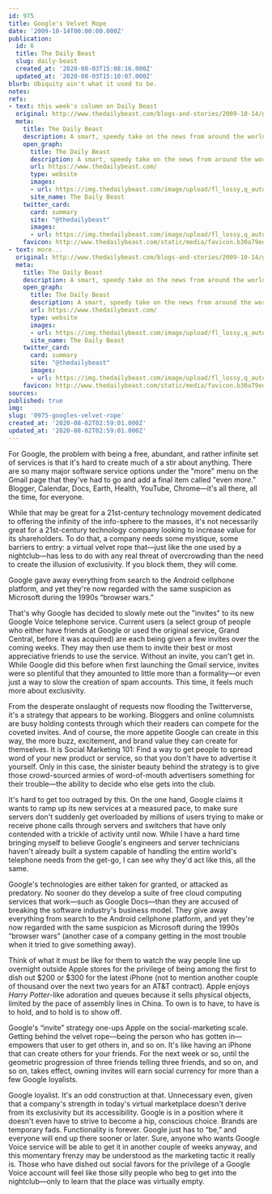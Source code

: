 ```yaml
---
id: 975
title: Google's Velvet Rope
date: '2009-10-14T00:00:00.000Z'
publication:
  id: 6
  title: The Daily Beast
  slug: daily-beast
  created_at: '2020-08-03T15:08:16.000Z'
  updated_at: '2020-08-03T15:10:07.000Z'
blurb: Ubiquity ain't what it used to be.
notes: 
refs:
- text: this week's column on Daily Beast
  original: http://www.thedailybeast.com/blogs-and-stories/2009-10-14/googles-velvet-rope/?cid=hp:mainpromo8
  meta:
    title: The Daily Beast
    description: A smart, speedy take on the news from around the world.
    open_graph:
      title: The Daily Beast
      description: A smart, speedy take on the news from around the world.
      url: https://www.thedailybeast.com/
      type: website
      images:
      - url: https://img.thedailybeast.com/image/upload/fl_lossy,q_auto/placeholder_euli9k
      site_name: The Daily Beast
    twitter_card:
      card: summary
      site: "@thedailybeast"
      images:
      - url: https://img.thedailybeast.com/image/upload/fl_lossy,q_auto/placeholder_euli9k
    favicon: http://www.thedailybeast.com/static/media/favicon.b30a79ed.ico
- text: more...
  original: http://www.thedailybeast.com/blogs-and-stories/2009-10-14/googles-velvet-rope/?cid=hp:mainpromo8
  meta:
    title: The Daily Beast
    description: A smart, speedy take on the news from around the world.
    open_graph:
      title: The Daily Beast
      description: A smart, speedy take on the news from around the world.
      url: https://www.thedailybeast.com/
      type: website
      images:
      - url: https://img.thedailybeast.com/image/upload/fl_lossy,q_auto/placeholder_euli9k
      site_name: The Daily Beast
    twitter_card:
      card: summary
      site: "@thedailybeast"
      images:
      - url: https://img.thedailybeast.com/image/upload/fl_lossy,q_auto/placeholder_euli9k
    favicon: http://www.thedailybeast.com/static/media/favicon.b30a79ed.ico
sources: 
published: true
img: 
slug: '0975-googles-velvet-rope'
created_at: '2020-08-02T02:59:01.000Z'
updated_at: '2020-08-02T02:59:01.000Z'
---
```

For Google, the problem with being a free, abundant, and rather infinite set of services is that it's hard to create much of a stir about anything. There are so many major software service options under the "more" menu on the Gmail page that they've had to go and add a final item called "even *more*." Blogger, Calendar, Docs, Earth, Health, YouTube, Chrome—it's all there, all the time, for everyone.

While that may be great for a 21st-century technology movement dedicated to offering the infinity of the info-sphere to the masses, it's not necessarily great for a 21st-century technology company looking to increase value for its shareholders. To do that, a company needs some mystique, some barriers to entry: a virtual velvet rope that—just like the one used by a nightclub—has less to do with any real threat of overcrowding than the need to create the illusion of exclusivity. If you block them, they will come.

Google gave away everything from search to the Android cellphone platform, and yet they're now regarded with the same suspicion as Microsoft during the 1990s “browser wars.”

That's why Google has decided to slowly mete out the "invites" to its new Google Voice telephone service. Current users (a select group of people who either have friends at Google or used the original service, Grand Central, before it was acquired) are each being given a few invites over the coming weeks. They may then use them to invite their best or most appreciative friends to use the service. Without an invite, you can't get in. While Google did this before when first launching the Gmail service, invites were so plentiful that they amounted to little more than a formality—or even just a way to slow the creation of spam accounts. This time, it feels much more about exclusivity.  

From the desperate onslaught of requests now flooding the Twitterverse, it's a strategy that appears to be working. Bloggers and online columnists are busy holding contests through which their readers can compete for the coveted invites. And of course, the more appetite Google can create in this way, the more buzz, excitement, and brand value they can create for themselves. It is Social Marketing 101: Find a way to get people to spread word of your new product or service, so that you don't have to advertise it yourself. Only in this case, the sinister beauty behind the strategy is to give those crowd-sourced armies of word-of-mouth advertisers something for their trouble—the ability to decide who else gets into the club.

It's hard to get too outraged by this. On the one hand, Google claims it wants to ramp up its new services at a measured pace, to make sure servers don't suddenly get overloaded by millions of users trying to make or receive phone calls through servers and switchers that have only contended with a trickle of activity until now. While I have a hard time bringing myself to believe Google's engineers and server technicians haven't already built a system capable of handling the entire world's telephone needs from the get-go, I can see why they'd act like this, all the same.

Google's technologies are either taken for granted, or attacked as predatory. No sooner do they develop a suite of free cloud computing services that work—such as Google Docs—than they are accused of breaking the software industry's business model. They give away everything from search to the Android cellphone platform, and yet they're now regarded with the same suspicion as Microsoft during the 1990s “browser wars” (another case of a company getting in the most trouble when it tried to give something away).

Think of what it must be like for them to watch the way people line up overnight outside Apple stores for the privilege of being among the first to dish out $200 or $300 for the latest iPhone (not to mention another couple of thousand over the next two years for an AT&T contract). Apple enjoys *Harry Potter*\-like adoration and queues because it sells physical objects, limited by the pace of assembly lines in China. To own is to have, to have is to hold, and to hold is to show off.

Google's “invite” strategy one-ups Apple on the social-marketing scale. Getting behind the velvet rope—being the person who has gotten in—empowers that user to get others in, and so on. It's like having an iPhone that can create others for your friends. For the next week or so, until the geometric progression of three friends telling three friends, and so on, and so on, takes effect, owning invites will earn social currency for more than a few Google loyalists.

Google loyalist. It's an odd construction at that. Unnecessary even, given that a company's strength in today's virtual marketplace doesn't derive from its exclusivity but its accessibility. Google is in a position where it doesn't even have to strive to become a hip, conscious choice. Brands are temporary fads. Functionality is forever. Google just has to “be,” and everyone will end up there sooner or later. Sure, anyone who wants Google Voice service will be able to get it in another couple of weeks anyway, and this momentary frenzy may be understood as the marketing tactic it really is. Those who have dished out social favors for the privilege of a Google Voice account will feel like those silly people who beg to get into the nightclub—only to learn that the place was virtually empty.
